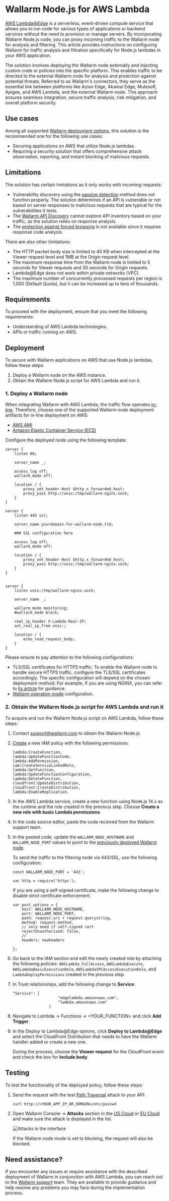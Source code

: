 [ptrav-attack-docs]:                ../../attacks-vulns-list.md#path-traversal
[attacks-in-ui-image]:              ../../images/admin-guides/test-attacks-quickstart-sqli-xss.png

# Wallarm Node.js for AWS Lambda

[AWS Lambda@Edge](https://aws.amazon.com/lambda/edge/) is a serverless, event-driven compute service that allows you to run code for various types of applications or backend services without the need to provision or manage servers. By incorporating Wallarm Node.js code, you can proxy incoming traffic to the Wallarm node for analysis and filtering. This article provides instructions on configuring Wallarm for traffic analysis and filtration specifically for Node.js lambdas in your AWS application.

<!-- ![Lambda](../../images/waf-installation/gateways/aws-lambda-traffic-flow.png) -->

The solution involves deploying the Wallarm node externally and injecting custom code or policies into the specific platform. This enables traffic to be directed to the external Wallarm node for analysis and protection against potential threats. Referred to as Wallarm's connectors, they serve as the essential link between platforms like Azion Edge, Akamai Edge, Mulesoft, Apigee, and AWS Lambda, and the external Wallarm node. This approach ensures seamless integration, secure traffic analysis, risk mitigation, and overall platform security.

## Use cases

Among all supported [Wallarm deployment options](../supported-deployment-options.md), this solution is the recommended one for the following use cases:

* Securing applications on AWS that utilize Node.js lambdas.
* Requiring a security solution that offers comprehensive attack observation, reporting, and instant blocking of malicious requests.

## Limitations

The solution has certain limitations as it only works with incoming requests:

* Vulnerability discovery using the [passive detection](../../about-wallarm/detecting-vulnerabilities.md#passive-detection) method does not function properly. The solution determines if an API is vulnerable or not based on server responses to malicious requests that are typical for the vulnerabilities it tests.
* The [Wallarm API Discovery](../../api-discovery/overview.md) cannot explore API inventory based on your traffic, as the solution relies on response analysis.
* The [protection against forced browsing](../../admin-en/configuration-guides/protecting-against-bruteforce.md) is not available since it requires response code analysis.

There are also other limitations:

* The HTTP packet body size is limited to 40 KB when intercepted at the Viewer request level and 1MB at the Origin request level.
* The maximum response time from the Wallarm node is limited to 5 seconds for Viewer requests and 30 seconds for Origin requests.
* Lambda@Edge does not work within private networks (VPC).
* The maximum number of concurrently processed requests per region is 1,000 (Default Quota), but it can be increased up to tens of thousands.

## Requirements

To proceed with the deployment, ensure that you meet the following requirements:

* Understanding of AWS Lambda technologies.
* APIs or traffic running on AWS.

## Deployment

To secure with Wallarm applications on AWS that use Node.js lambdas, follow these steps:

1. Deploy a Wallarm node on the AWS instance.
1. Obtain the Wallarm Node.js script for AWS Lambda and run it.

### 1. Deploy a Wallarm node

When integrating Wallarm with AWS Lambda, the traffic flow operates [in-line](../inline/overview.md). Therefore, choose one of the supported Wallarm node deployment artifacts for in-line deployment on AWS:

* [AWS AMI](../packages/aws-ami.md)
* [Amazon Elastic Container Service (ECS)](../cloud-platforms/aws/docker-container.md)

Configure the deployed node using the following template:

```
server {
    listen 80;

    server_name _;

	access_log off;
	wallarm_mode off;

	location / {
		proxy_set_header Host $http_x_forwarded_host;
		proxy_pass http://unix:/tmp/wallarm-nginx.sock;
	}
}

server {
    listen 443 ssl;

    server_name yourdomain-for-wallarm-node.tld;

	### SSL configuration here

	access_log off;
	wallarm_mode off;

	location / {
		proxy_set_header Host $http_x_forwarded_host;
		proxy_pass http://unix:/tmp/wallarm-nginx.sock;
	}
}


server {
	listen unix:/tmp/wallarm-nginx.sock;
	
	server_name _;
	
	wallarm_mode monitoring;
	#wallarm_mode block;

	real_ip_header X-Lambda-Real-IP;
	set_real_ip_from unix:;

	location / {
		echo_read_request_body;
	}
}
```

Please ensure to pay attention to the following configurations:

* TLS/SSL certificates for HTTPS traffic: To enable the Wallarm node to handle secure HTTPS traffic, configure the TLS/SSL certificates accordingly. The specific configuration will depend on the chosen deployment method. For example, if you are using NGINX, you can refer to [its article](https://docs.nginx.com/nginx/admin-guide/security-controls/terminating-ssl-http/) for guidance.
* [Wallarm operation mode](../../admin-en/configure-wallarm-mode.md) configuration.

### 2. Obtain the Wallarm Node.js script for AWS Lambda and run it

To acquire and run the Wallarm Node.js script on AWS Lambda, follow these steps:

1. Contact [support@wallarm.com](mailto:support@wallarm.com) to obtain the Wallarm Node.js.
1. [Create](https://docs.aws.amazon.com/IAM/latest/UserGuide/access_policies_create.html) a new IAM policy with the following permissions: 

    ```
    lambda:CreateFunction, 
    lambda:UpdateFunctionCode, 
    lambda:AddPermission, 
    iam:CreateServiceLinkedRole, 
    lambda:GetFunction, 
    lambda:UpdateFunctionConfiguration, 
    lambda:DeleteFunction, 
    cloudfront:UpdateDistribution, 
    cloudfront:CreateDistribution, 
    lambda:EnableReplication. 
    ```
1. In the AWS Lambda service, create a new function using Node.js 14.x as the runtime and the role created in the previous step. Choose **Create a new role with basic Lambda permissions**.
1. In the code source editor, paste the code received from the Wallarm support team.
1. In the pasted code, update the `WALLARM_NODE_HOSTNAME` and `WALLARM_NODE_PORT` values to point to the [previously deployed Wallarm node](#1-deploy-a-wallarm-node).
    
    To send the traffic to the filtering node via 443/SSL, use the following configuration:

    ```
    const WALLARM_NODE_PORT = '443';

    var http = require('https');
    ```

    If you are using a self-signed certificate, make the following change to disable strict certificate enforcement:

    ```
    var post_options = {
        host: WALLARM_NODE_HOSTNAME,
        port: WALLARM_NODE_PORT,
        path: request.uri + request.querystring,
        method: request.method,
        // only need if self-signed cert
        rejectUnauthorized: false, 
        // 
        headers: newheaders
        
    };
    ```
1. Go back to the IAM section and edit the newly created role by attaching the following policies: `AWSLambda_FullAccess`, `AWSLambdaExecute`, `AWSLambdaBasicExecutionRole`, `AWSLambdaVPCAccessExecutionRole`, and `LambdaDeployPermissions` created in the previous step.
1. In Trust relationships, add the following change to **Service**:

    ```
    "Service": [
                        "edgelambda.amazonaws.com",
                        "lambda.amazonaws.com"
                    ]
    ```
1. Navigate to Lambda → Functions → <YOUR_FUNCTION> and click **Add Trigger**.
1. In the Deploy to Lambda@Edge options, click **Deploy to Lambda@Edge** and select the CloudFront Distribution that needs to have the Wallarm handler added or create a new one.

    During the process, choose the **Viewer request** for the CloudFront event and check the box for **Include body**.

## Testing

To test the functionality of the deployed policy, follow these steps:

1. Send the request with the test [Path Traversal][ptrav-attack-docs] attack to your API:

    ```
    curl http://<YOUR_APP_IP_OR_DOMAIN>/etc/passwd
    ```
1. Open Wallarm Console → **Attacks** section in the [US Cloud](https://us1.my.wallarm.com/attacks) or [EU Cloud](https://my.wallarm.com/attacks) and make sure the attack is displayed in the list.
    
    ![Attacks in the interface][attacks-in-ui-image]

    If the Wallarm node mode is set to blocking, the request will also be blocked.

## Need assistance?

If you encounter any issues or require assistance with the described deployment of Wallarm in conjunction with AWS Lambda, you can reach out to the [Wallarm support](mailto:support@wallarm.com) team. They are available to provide guidance and help resolve any problems you may face during the implementation process.
